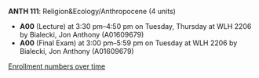 **ANTH 111**: Religion&Ecology/Anthropocene (4 units)

- **A00** (Lecture) at 3:30 pm–4:50 pm on Tuesday, Thursday at WLH 2206 by Bialecki, Jon Anthony (A01609679)
- **A00** (Final Exam) at 3:00 pm–5:59 pm on Tuesday at WLH 2206 by Bialecki, Jon Anthony (A01609679)

[Enrollment numbers over time](./ANTH111.tsv)
